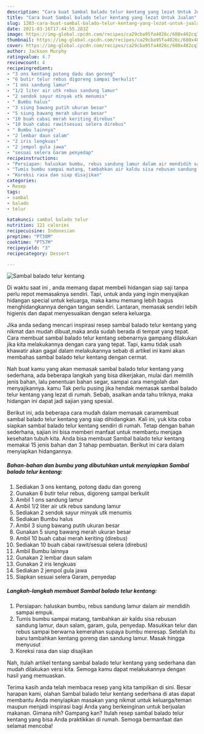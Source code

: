 ```yaml
---
description: "Cara buat Sambal balado telur kentang yang lezat Untuk Jualan"
title: "Cara buat Sambal balado telur kentang yang lezat Untuk Jualan"
slug: 1203-cara-buat-sambal-balado-telur-kentang-yang-lezat-untuk-jualan
date: 2021-03-16T17:44:55.283Z
image: https://img-global.cpcdn.com/recipes/ca29cba95fa4026c/680x482cq70/sambal-balado-telur-kentang-foto-resep-utama.jpg
thumbnail: https://img-global.cpcdn.com/recipes/ca29cba95fa4026c/680x482cq70/sambal-balado-telur-kentang-foto-resep-utama.jpg
cover: https://img-global.cpcdn.com/recipes/ca29cba95fa4026c/680x482cq70/sambal-balado-telur-kentang-foto-resep-utama.jpg
author: Jackson Murphy
ratingvalue: 4.7
reviewcount: 4
recipeingredient:
- "3 ons kentang potong dadu dan goreng"
- "6 butir telur rebus digoreng sampai berkulit"
- "1 ons sandung lamur"
- "1/2 liter air utk rebus sandung lamur"
- "2 sendok sayur minyak utk menumis"
- " Bumbu halus"
- "3 siung bawang putih ukuran besar"
- "5 siung bawang merah ukuran besar"
- "10 buah cabai merah keriting direbus"
- "10 buah cabai rawitsesuai selera direbus"
- " Bumbu lainnya"
- "2 lembar daun salam"
- "2 iris lengkuas"
- "2 jempol gula jawa"
- "sesuai selera Garam penyedap"
recipeinstructions:
- "Persiapan: haluskan bumbu, rebus sandung lamur dalam air mendidih sampai empuk."
- "Tumis bumbu sampai matang, tambahkan air kaldu sisa rebusan sandung lamur, daun salam, garam, gula, penyedap. Masukkan telur dan rebus sampai berwarna kemerahan supaya bumbu meresap. Setelah itu baru tambahkan kentang goreng dan sandung lamur. Masak hingga menyusut"
- "Koreksi rasa dan siap disajikan"
categories:
- Resep
tags:
- sambal
- balado
- telur

katakunci: sambal balado telur 
nutrition: 121 calories
recipecuisine: Indonesian
preptime: "PT38M"
cooktime: "PT57M"
recipeyield: "3"
recipecategory: Dessert

---
```



![Sambal balado telur kentang](https://img-global.cpcdn.com/recipes/ca29cba95fa4026c/680x482cq70/sambal-balado-telur-kentang-foto-resep-utama.jpg)

Di waktu  saat ini , anda memang dapat membeli hidangan siap saji tanpa perlu repot memasaknya sendiri. Tapi, untuk anda yang ingin menyajikan hidangan special untuk keluarga, maka kamu memang lebih bagus menghidangkannya dengan tangan sendiri. Lantaran, memasak sendiri lebih higienis dan dapat menyesuaikan dengan selera keluarga.

Jika anda sedang mencari inspirasi resep sambal balado telur kentang yang nikmat dan mudah dibuat,maka anda sudah berada di tempat yang tepat. Cara membuat sambal balado telur kentang  sebenarnya gampang dilakukan jika kita melakukannya dengan cara yang tepat. Tapi, kamu tidak usah khawatir akan gagal dalam melakukannya 
sebab di artikel ini kami akan membahas sambal balado telur kentang dengan cermat.  



Nah buat kamu yang akan memasak sambal balado telur kentang yang sederhana, ada beberapa langkah yang bisa dikerjakan, mulai dari memilih jenis bahan, lalu penentuan bahan segar, sampai cara mengolah dan menyajikannya. kamu Tak perlu pusing jika hendak memasak sambal balado telur kentang yang lezat di rumah. Sebab, asalkan anda  tahu triknya, maka hidangan ini dapat jadi sajian yang spesial.

Berikut ini, ada beberapa cara mudah dalam memasak caramembuat sambal balado telur kentang yang siap dihidangkan. Kali ini, yuk kita coba siapkan sambal balado telur kentang sendiri di rumah. Tetap dengan bahan sederhana, sajian ini bisa memberi manfaat untuk membantu menjaga kesehatan tubuh kita. Anda bisa membuat Sambal balado telur kentang memakai 15 jenis bahan dan 3 tahap pembuatan. Berikut ini cara dalam menyiapkan hidangannya.

<!--inarticleads1-->

##### Bahan-bahan dan bumbu yang dibutuhkan untuk menyiapkan Sambal balado telur kentang:

1. Sediakan 3 ons kentang, potong dadu dan goreng
1. Gunakan 6 butir telur rebus, digoreng sampai berkulit
1. Ambil 1 ons sandung lamur
1. Ambil 1/2 liter air utk rebus sandung lamur
1. Sediakan 2 sendok sayur minyak utk menumis
1. Sediakan  Bumbu halus
1. Ambil 3 siung bawang putih ukuran besar
1. Gunakan 5 siung bawang merah ukuran besar
1. Ambil 10 buah cabai merah keriting (direbus)
1. Sediakan 10 buah cabai rawit/sesuai selera (direbus)
1. Ambil  Bumbu lainnya
1. Gunakan 2 lembar daun salam
1. Gunakan 2 iris lengkuas
1. Sediakan 2 jempol gula jawa
1. Siapkan sesuai selera Garam, penyedap




<!--inarticleads2-->

##### Langkah-langkah membuat Sambal balado telur kentang:

1. Persiapan: haluskan bumbu, rebus sandung lamur dalam air mendidih sampai empuk.
1. Tumis bumbu sampai matang, tambahkan air kaldu sisa rebusan sandung lamur, daun salam, garam, gula, penyedap. Masukkan telur dan rebus sampai berwarna kemerahan supaya bumbu meresap. Setelah itu baru tambahkan kentang goreng dan sandung lamur. Masak hingga menyusut
1. Koreksi rasa dan siap disajikan




Nah, itulah artikel tentang  sambal balado telur kentang  yang sederhana dan mudah dilakukan versi kita. Semoga kamu dapat melakukannya dengan hasil yang memuaskan. 

Terima kasih anda telah membaca resep yang kita tampilkan di sini. Besar harapan kami, olahan  Sambal balado telur kentang sederhana di atas dapat membantu Anda menyiapkan masakan yang nikmat untuk keluarga/teman maupun menjadi inspirasi bagi Anda yang berkeinginan untuk berjualan makanan. Gimana nih? Gampang kan? Itulah resep sambal balado telur kentang yang bisa Anda praktikkan di rumah. Semoga bermanfaat dan selamat mencoba!

